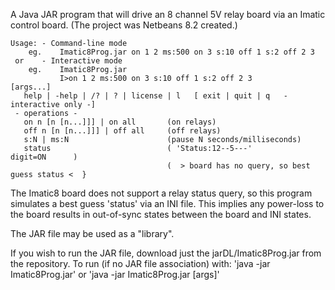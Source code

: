 A Java JAR program that will drive an 8 channel 5V relay board via an
Imatic control board. (The project was Netbeans 8.2 created.)

    Usage: - Command-line mode 
        eg.    Imatic8Prog.jar on 1 2 ms:500 on 3 s:10 off 1 s:2 off 2 3
     or    - Interactive mode
        eg.    Imatic8Prog.jar
               I>on 1 2 ms:500 on 3 s:10 off 1 s:2 off 2 3
    [args...]
       help | -help | /? | ? | license | l   [ exit | quit | q   - interactive only -]
     - operations -
       on n [n [n...]]] | on all       (on relays)
       off n [n [n...]]] | off all     (off relays)
       s:N | ms:N                      (pause N seconds/milliseconds)
       status                          ( 'Status:12--5---'                digit=ON      )
                                       (  > board has no query, so best guess status <  }


The Imatic8 board does not support a relay status query, so this program 
simulates a best guess 'status' via an INI file. This implies any power-loss 
to the board results in out-of-sync states between the board and INI states.

The JAR file may be used as a "library".

If you wish to run the JAR file, download just the jarDL/Imatic8Prog.jar from
the repository. To run (if no JAR file association) with:
    'java -jar Imatic8Prog.jar' or  'java -jar Imatic8Prog.jar [args]'